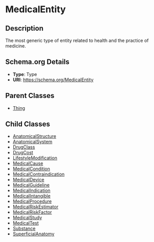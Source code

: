 # MedicalEntity

## Description
The most generic type of entity related to health and the practice of medicine.

## Schema.org Details
- **Type**: Type
- **URI**: https://schema.org/MedicalEntity

## Parent Classes
- [Thing](../Thing/Thing.md)

## Child Classes
- [AnatomicalStructure](AnatomicalStructure/AnatomicalStructure.md)
- [AnatomicalSystem](AnatomicalSystem/AnatomicalSystem.md)
- [DrugClass](DrugClass/DrugClass.md)
- [DrugCost](DrugCost/DrugCost.md)
- [LifestyleModification](LifestyleModification/LifestyleModification.md)
- [MedicalCause](MedicalCause/MedicalCause.md)
- [MedicalCondition](MedicalCondition/MedicalCondition.md)
- [MedicalContraindication](MedicalContraindication/MedicalContraindication.md)
- [MedicalDevice](MedicalDevice/MedicalDevice.md)
- [MedicalGuideline](MedicalGuideline/MedicalGuideline.md)
- [MedicalIndication](MedicalIndication/MedicalIndication.md)
- [MedicalIntangible](MedicalIntangible/MedicalIntangible.md)
- [MedicalProcedure](MedicalProcedure/MedicalProcedure.md)
- [MedicalRiskEstimator](MedicalRiskEstimator/MedicalRiskEstimator.md)
- [MedicalRiskFactor](MedicalRiskFactor/MedicalRiskFactor.md)
- [MedicalStudy](MedicalStudy/MedicalStudy.md)
- [MedicalTest](MedicalTest/MedicalTest.md)
- [Substance](Substance/Substance.md)
- [SuperficialAnatomy](SuperficialAnatomy/SuperficialAnatomy.md)

